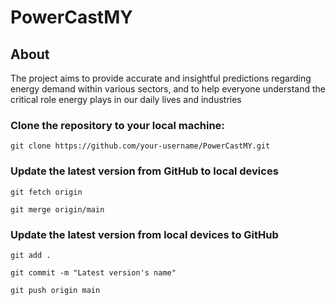 # PowerCastMY
## About
The project aims to provide accurate and insightful predictions regarding energy demand within various sectors, and to help everyone understand the critical role energy plays in our daily lives and industries

### Clone the repository to your local machine:

```
git clone https://github.com/your-username/PowerCastMY.git
```

### Update the latest version from GitHub to local devices
 
```
git fetch origin
```
```
git merge origin/main
```

### Update the latest version from local devices to GitHub
```
git add .
```
```
git commit -m "Latest version's name"
```
```
git push origin main
```
